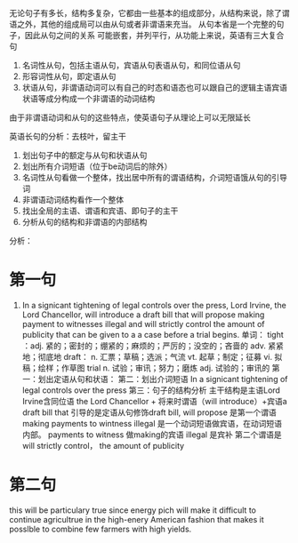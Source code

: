 无论句子有多长，结构多复杂，它都由一些基本的组成部分，从结构来说，除了谓语之外，其他的组成局可以由从句或者非谓语来充当。
从句本省是一个完整的句子，因此从句之间的关系 可能嵌套，并列平行，从功能上来说，英语有三大复合句

1. 名词性从句，包括主语从句，宾语从句表语从句，和同位语从句
2. 形容词性从句，即定语从句
3. 状语从句，非谓语动词可以有自己的时态和语态也可以跟自己的逻辑主语宾语状语等成分构成一个非谓语的动词结构

由于非谓语动词和从句的这些特点，使英语句子从理论上可以无限延长

英语长句的分析：去枝叶，留主干
1. 划出句子中的额定与从句和状语从句
2. 划出所有介词短语（位于be动词后的除外）
3. 名词性从句看做一个整体，找出居中所有的谓语结构，介词短语饿从句的引导词
4. 非谓语动词结构看作一个整体
5. 找出全局的主语、谓语和宾语、即句子的主干
6. 分析从句的结构和非谓语的内部结构

分析：
# 第一句
1. In a signicant tightening of legal controls over the press, Lord Irvine, the Lord Chancellor, will introduce a draft bill that will propose making payment to witnesses illegal and will strictly control the amount of publicity that can be given to a a case before a trial begins.
单词：
tight ：adj. 紧的；密封的；绷紧的；麻烦的；严厉的；没空的；吝啬的
        adv. 紧紧地；彻底地
draft： n. 汇票；草稿；选派；气流
        vt. 起草；制定；征募
        vi. 拟稿；绘样；作草图
trial    n. 试验；审讯；努力；磨炼
        adj. 试验的；审讯的
第一：划出定语从句和状语：
第二：划出介词短语 In a signicant tightening of legal controls over the press
第三：句子的结构分析
主干结构是主语Lord Irvine含同位语 the Lord Chancellor + 将来时谓语（will introduce）+宾语a draft bill
that 引导的是定语从句修饰draft bill, will propose 是第一个谓语making payments to wintness illegal 是一个动词短语做宾语，在动词短语内部。
payments to witness 做making的宾语 illegal 是宾补
第二个谓语是will strictly control， the amount of publicity 


# 第二句
this will be particulary true since energy pich will make it difficult to continue agricultrue in the high-enery American fashion that makes it posslble to combine few farmers with high yields.